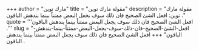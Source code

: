 +++
author = "مارك توين"
title = "مقولة مارك توين"
description = "مقولة مارك توين: افعل الشئ الصحيح فان ذلك سوف يجعل البعض ممتناً بينما يندهش الباقون ."
quote = '''افعل الشئ الصحيح فان ذلك سوف يجعل البعض ممتناً بينما يندهش الباقون .'''
slug = "افعل-الشئ-الصحيح-فان-ذلك-سوف-يجعل-البعض-ممتناً-بينما-يندهش-الباقون"
+++
افعل الشئ الصحيح فان ذلك سوف يجعل البعض ممتناً بينما يندهش الباقون .
